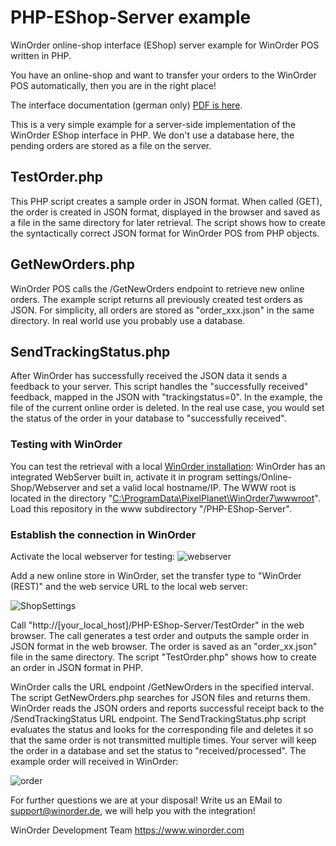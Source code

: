 # PHP-EShop-Server example
WinOrder online-shop interface (EShop) server example for WinOrder POS written in PHP.

You have an online-shop and want to transfer your orders to the WinOrder POS automatically, then you are in the right place!

The interface documentation (german only) [PDF is here](https://www.winorder.com/download/WinOrder-EShop-Spezifikation.pdf).

This is a very simple example for a server-side implementation of the WinOrder EShop interface in PHP.
We don't use a database here, the pending orders are stored as a file on the server.

## TestOrder.php
This PHP script creates a sample order in JSON format. When called (GET), the order is created in JSON format, displayed in the browser and saved as a file in the same directory for later retrieval.
The script shows how to create the syntactically correct JSON format for WinOrder POS from PHP objects.

## GetNewOrders.php
WinOrder POS calls the /GetNewOrders endpoint to retrieve new online orders.
The example script returns all previously created test orders as JSON. For simplicity, all orders are stored as "order_xxx.json" in the same directory.
In real world use you probably use a database.

## SendTrackingStatus.php
After WinOrder has successfully received the JSON data it sends a feedback to your server. This script handles the
"successfully received" feedback, mapped in the JSON with "trackingstatus=0".
In the example, the file of the current online order is deleted. 
In the real use case, you would set the status of the order in your database to "successfully received".

### Testing with WinOrder
You can test the retrieval with a local [WinOrder installation](https://www.winorder.com/herunterladen/testversion/):
WinOrder has an integrated WebServer built in, activate it in program settings/Online-Shop/Webserver and set a valid local hostname/IP.
The WWW root is located in the directory "[C:\ProgramData\PixelPlanet\WinOrder7\wwwroot](C:%5CProgramData%5CPixelPlanet%5CWinOrder7%5Cwwwroot)".
Load this repository in the www subdirectory "/PHP-EShop-Server".

### Establish the connection in WinOrder

Activate the local webserver for testing:
![webserver](https://user-images.githubusercontent.com/11274319/180400328-3eb3c351-92e0-44fe-b10c-b55bb4b65ef2.PNG)

Add a new online store in WinOrder, set the transfer type to "WinOrder (REST)" and the web service URL to the local web server:

![ShopSettings](https://user-images.githubusercontent.com/109801232/184105500-ef5d30fd-99c1-474c-8de5-d85aeecd5465.PNG)



Call "http://[your_local_host]/PHP-EShop-Server/TestOrder" in the web browser. The call generates a test order and outputs the sample order in JSON format in the web browser.
The order is saved as an "order_xx.json" file in the same directory. The script "TestOrder.php" shows how to create an order in JSON format in PHP.

WinOrder calls the URL endpoint /GetNewOrders in the specified interval. The script GetNewOrders.php searches for JSON files and returns them.
WinOrder reads the JSON orders and reports successful receipt back to the /SendTrackingStatus URL endpoint. The SendTrackingStatus.php script evaluates the status
and looks for the corresponding file and deletes it so that the same order is not transmitted multiple times.
Your server will keep the order in a database and set the status to "received/processed".
The example order will received in WinOrder:

![order](https://user-images.githubusercontent.com/11274319/180404464-e10d754a-4fb6-4794-a61a-5cdd0821d4b1.PNG)


For further questions we are at your disposal! Write us an EMail to support@winorder.de, we will help you with the integration!

WinOrder Development Team
https://www.winorder.com
